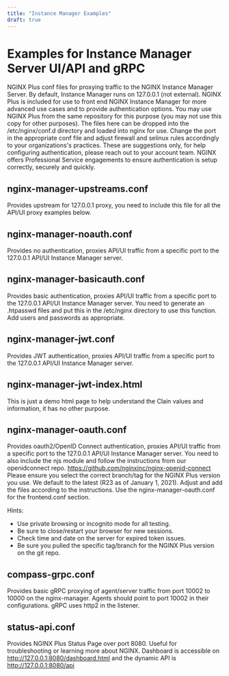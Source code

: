 ```yaml
---
title: "Instance Manager Examples"
draft: true
---
```


# Examples for Instance Manager Server UI/API and gRPC

NGINX Plus conf files for proxying traffic to the NGINX Instance Manager Server.  By default, Instance Manager runs on 127.0.0.1 (not external).
NGINX Plus is included for use to front end NGINX Instance Manager for more advanced use cases and to provide authentication options.
You may use NGINX Plus from the same repository for this purpose (you may not use this copy for other purposes).
The files here can be dropped into the /etc/nginx/conf.d directory and loaded into nginx for use.
Change the port in the appropriate conf file and adjust firewall and selinux rules accordingly to your organizations's practices.
These are suggestions only, for help configuring authentication, please reach out to your account team.
NGINX offers Professional Service engagements to ensure authentication is setup correctly, securely and quickly.

## nginx-manager-upstreams.conf

Provides upstream for 127.0.0.1 proxy, you need to include this file for all the API/UI proxy examples below.

## nginx-manager-noauth.conf

Provides no authentication, proxies API/UI traffic from a specific port to the 127.0.0.1 API/UI Instance Manager server.

## nginx-manager-basicauth.conf

Provides basic authentication, proxies API/UI traffic from a specific port to the 127.0.0.1 API/UI Instance Manager server.
You need to generate an .htpasswd files and put this in the /etc/nginx directory to use this function.
Add users and passwords as appropriate.

## nginx-manager-jwt.conf

Provides JWT authentication, proxies API/UI traffic from a specific port to the 127.0.0.1 API/UI Instance Manager server.

## nginx-manager-jwt-index.html

This is just a demo html page to help understand the Clain values and information, it has no other purpose.

## nginx-manager-oauth.conf

Provides oauth2/OpenID Connect authentication, proxies API/UI traffic from a specific port to the 127.0.0.1 API/UI Instance Manager server.
You need to also include the njs module and follow the instructions from our openidconnect repo. <https://github.com/nginxinc/nginx-openid-connect>
Please ensure you select the correct branch/tag for the NGINX Plus version you use.  We default to the latest (R23 as of January 1, 2021).
Adjust and add the files according to the instructions.  Use the nginx-manager-oauth.conf for the frontend.conf section.

Hints:

- Use private browsing or incognito mode for all testing.
- Be sure to close/restart your browser for new sessions.
- Check time and date on the server for expired token issues.
- Be sure you pulled the specific tag/branch for the NGINX Plus version on the git repo.

## compass-grpc.conf

Provides basic gRPC proxying of agent/server traffic from port 10002 to 10000 on the nginx-manager.
Agents should point to port 10002 in their configurations.  gRPC uses http2 in the listener.

## status-api.conf

Provides NGINX Plus Status Page over port 8080.  Useful for troubleshooting or learning more about NGINX.
Dashboard is accessible on <http://127.0.0.1:8080/dashboard.html> and the dynamic API is <http://127.0.0.1:8080/api>
